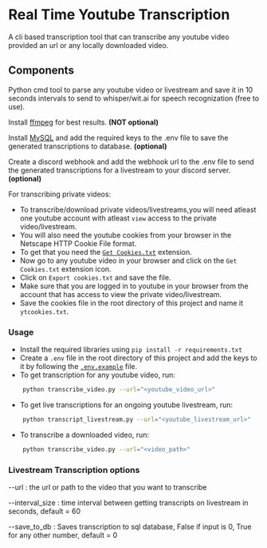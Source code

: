 # Real Time Youtube Transcription

A cli based transcription tool that can transcribe any youtube video provided an url or any locally downloaded video.

## Components

Python cmd tool to parse any youtube video or livestream and save it in 10 seconds intervals to send to whisper/wit.ai for speech recognization (free to use).

Install [ffmpeg](https://ffmpeg.org/download.html) for best results. **(NOT optional)**

Install [MySQL](https://dev.mysql.com/downloads/installer/) and add the required keys to the .env file to save the generated transcriptions to database. **(optional)**

Create a discord webhook and add the webhook url to the .env file to send the generated transcriptions for a livestream to your discord server. **(optional)**

For transcribing private videos:

-   To transcribe/download private videos/livestreams,you will need atleast one youtube account with atleast `view` access to the private video/livestream.
-   You will also need the youtube cookies from your browser in the Netscape HTTP Cookie File format.
-   To get that you need the [`Get Cookies.txt`](https://chrome.google.com/webstore/detail/get-cookiestxt-clean/ahmnmhfbokciafffnknlekllgcnafnie?hl=en-GB) extension.
-   Now go to any youtube video in your browser and click on the `Get Cookies.txt` extension icon.
-   Click on `Export cookies.txt` and save the file.
-   Make sure that you are logged in to youtube in your browser from the account that has access to view the private video/livestream.
-   Save the cookies file in the root directory of this project and name it `ytcookies.txt`.

### Usage

-   Install the required libraries using `pip install -r requirements.txt`
-   Create a `.env` file in the root directory of this project and add the keys to it by following the [`.env.example`](./.env.example) file.
-   To get transcription for any youtube video, run:

```bash
    python transcribe_video.py --url="<youtube_video_url>"
```

-   To get live transcriptions for an ongoing youtube livestream, run:

```bash
    python transcript_livestream.py --url="<youtube_livestream_url>"
```

-   To transcribe a downloaded video, run:

```bash
    python transcribe_video.py --url="<video_path>"
```

### Livestream Transcription options

--url <string> : the url or path to the video that you want to transcribe

--interval_size <integer> : time interval between getting transcripts on livestream in seconds, default = 60

--save_to_db <integer> : Saves transcription to sql database, False if input is 0, True for any other number, default = 0
